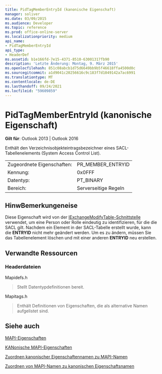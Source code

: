 ```yaml
---
title: PidTagMemberEntryId (kanonische Eigenschaft)
manager: soliver
ms.date: 03/09/2015
ms.audience: Developer
ms.topic: reference
ms.prod: office-online-server
ms.localizationpriority: medium
api_name:
- PidTagMemberEntryId
api_type:
- HeaderDef
ms.assetid: b1e166fd-7e15-4371-8510-63001317fb90
description: 'Letzte Änderung: Montag, 9. März 2015'
ms.openlocfilehash: 851c08abcb1d75d6649bb9b5f46618ffa4500d0c
ms.sourcegitcommit: a1d9041c20256616c9c183f7d1049142a7ac6991
ms.translationtype: MT
ms.contentlocale: de-DE
ms.lasthandoff: 09/24/2021
ms.locfileid: "59609859"
---
```

# <a name="pidtagmemberentryid-canonical-property"></a>PidTagMemberEntryId (kanonische Eigenschaft)

  
  
**Gilt für**: Outlook 2013 | Outlook 2016 
  
Enthält den Verzeichnisobjekteintragsbezeichner eines SACL-Tabellenelements (System Access Control List).
  
|||
|:-----|:-----|
|Zugeordnete Eigenschaften:  <br/> |PR_MEMBER_ENTRYID  <br/> |
|Kennung:  <br/> |0x0FFF  <br/> |
|Datentyp:  <br/> |PT_BINARY  <br/> |
|Bereich:  <br/> |Serverseitige Regeln  <br/> |
   
## <a name="remarks"></a>HinwBemerkungeneise

Diese Eigenschaft wird von der [IExchangeModifyTable-Schnittstelle](iexchangemodifytableiunknown.md) verwendet, um eine Person oder Rolle eindeutig zu identifizieren, für die die SACL gilt. Nachdem ein Element in der SACL-Tabelle erstellt wurde, kann die **ENTRYID** nicht mehr geändert werden. Um es zu ändern, müssen Sie das Tabellenelement löschen und mit einer anderen **ENTRYID** neu erstellen.
  
## <a name="related-resources"></a>Verwandte Ressourcen

### <a name="header-files"></a>Headerdateien

Mapidefs.h
  
> Stellt Datentypdefinitionen bereit.
    
Mapitags.h
  
> Enthält Definitionen von Eigenschaften, die als alternative Namen aufgelistet sind.
    
## <a name="see-also"></a>Siehe auch



[MAPI-Eigenschaften](mapi-properties.md)
  
[KANonische MAPI-Eigenschaften](mapi-canonical-properties.md)
  
[Zuordnen kanonischer Eigenschaftennamen zu MAPI-Namen](mapping-canonical-property-names-to-mapi-names.md)
  
[Zuordnen von MAPI-Namen zu kanonischen Eigenschaftsnamen](mapping-mapi-names-to-canonical-property-names.md)

